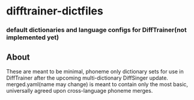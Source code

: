 # difftrainer-dictfiles
### default dictionaries and language configs for DiffTrainer(not implemented yet)

## About
These are meant to be minimal, phoneme only dictionary sets for use in DiffTrainer after the upcoming multi-dictionary DiffSinger update.
merged.yaml(name may change) is meant to contain only the most basic, universally agreed upon cross-language phoneme merges.
